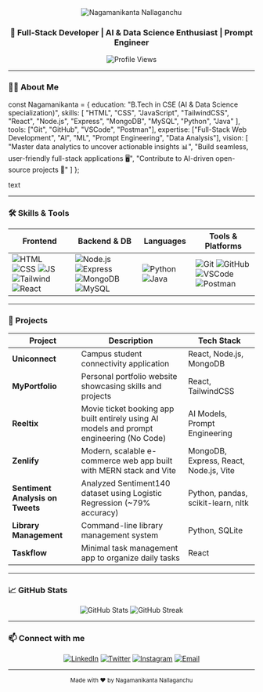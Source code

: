 <div align="center">

<!-- Animated waving header -->
<img src="https://capsule-render.vercel.app/api?type=waving&color=gradient&height=150&section=header&text=Nagamanikanta%20Nallaganchu&fontSize=60&animation=fadeIn" alt="Nagamanikanta Nallaganchu" />

<!-- Subtitle -->
<h3>🚀 Full-Stack Developer | AI & Data Science Enthusiast | Prompt Engineer</h3>

<!-- Profile views badge -->
![Profile Views](https://komarev.com/ghpvc/?username=NagamanikantaNallaganchu&color=blue)

</div>

---

### 👨‍💻 About Me

const Nagamanikanta = {
education: "B.Tech in CSE (AI & Data Science specialization)",
skills: [
"HTML", "CSS", "JavaScript", "TailwindCSS", "React",
"Node.js", "Express", "MongoDB", "MySQL",
"Python", "Java"
],
tools: ["Git", "GitHub", "VSCode", "Postman"],
expertise: ["Full-Stack Web Development", "AI", "ML", "Prompt Engineering", "Data Analysis"],
vision: [
"Master data analytics to uncover actionable insights 📊",
"Build seamless, user-friendly full-stack applications 🖥️",
"Contribute to AI-driven open-source projects 🤖"
]
};

text

---

### 🛠️ Skills & Tools

| Frontend                         | Backend & DB               | Languages           | Tools & Platforms           |
|---------------------------------|---------------------------|---------------------|----------------------------|
| ![HTML](https://img.shields.io/badge/HTML-E34F26?style=for-the-badge&logo=html5) ![CSS](https://img.shields.io/badge/CSS-1572B6?style=for-the-badge&logo=css3) ![JS](https://img.shields.io/badge/JavaScript-F7DF1E?style=for-the-badge&logo=javascript) ![Tailwind](https://img.shields.io/badge/TailwindCSS-06B6D4?style=for-the-badge&logo=tailwind-css) ![React](https://img.shields.io/badge/React-61DAFB?style=for-the-badge&logo=react) | ![Node.js](https://img.shields.io/badge/Node.js-339933?style=for-the-badge&logo=node.js) ![Express](https://img.shields.io/badge/Express-000000?style=for-the-badge) ![MongoDB](https://img.shields.io/badge/MongoDB-47A248?style=for-the-badge&logo=mongodb) ![MySQL](https://img.shields.io/badge/MySQL-4479A1?style=for-the-badge&logo=mysql) | ![Python](https://img.shields.io/badge/Python-3776AB?style=for-the-badge&logo=python) ![Java](https://img.shields.io/badge/Java-007396?style=for-the-badge&logo=java) | ![Git](https://img.shields.io/badge/Git-F05032?style=for-the-badge&logo=git) ![GitHub](https://img.shields.io/badge/GitHub-181717?style=for-the-badge&logo=github) ![VSCode](https://img.shields.io/badge/VSCode-007ACC?style=for-the-badge&logo=visual-studio-code) ![Postman](https://img.shields.io/badge/Postman-FF6C37?style=for-the-badge&logo=postman) |

---

### 🚀 Projects

| Project       | Description                                                                                     | Tech Stack                 |
|---------------|-------------------------------------------------------------------------------------------------|----------------------------|
| **Uniconnect** | Campus student connectivity application                                                        | React, Node.js, MongoDB    |
| **MyPortfolio**| Personal portfolio website showcasing skills and projects                                      | React, TailwindCSS         |
| **Reeltix**   | Movie ticket booking app built entirely using AI models and prompt engineering (No Code)        | AI Models, Prompt Engineering |
| **Zenlify**   | Modern, scalable e-commerce web app built with MERN stack and Vite                              | MongoDB, Express, React, Node.js, Vite |
| **Sentiment Analysis on Tweets** | Analyzed Sentiment140 dataset using Logistic Regression (~79% accuracy)           | Python, pandas, scikit-learn, nltk |
| **Library Management** | Command-line library management system                                                      | Python, SQLite             |
| **Taskflow**  | Minimal task management app to organize daily tasks                                            | React                      |

---

### 📈 GitHub Stats

<div align="center">
  <img src="https://github-readme-stats.vercel.app/api?username=NagamanikantaNallaganchu&show_icons=true&theme=radical" alt="GitHub Stats" />
  <img src="https://github-readme-streak-stats.herokuapp.com/?user=NagamanikantaNallaganchu&theme=radical" alt="GitHub Streak" />
</div>

---

### 📫 Connect with me

<p align="center">
  <a href="https://linkedin.com/in/NagamanikantaNallaganchu" target="_blank"><img alt="LinkedIn" src="https://img.shields.io/badge/LinkedIn-0077B5?style=for-the-badge&logo=linkedin" /></a>
  <a href="https://twitter.com/NagamanikantaN" target="_blank"><img alt="Twitter" src="https://img.shields.io/badge/Twitter-1DA1F2?style=for-the-badge&logo=twitter" /></a>
  <a href="https://www.instagram.com/NagamanikantaN" target="_blank"><img alt="Instagram" src="https://img.shields.io/badge/Instagram-E4405F?style=for-the-badge&logo=instagram" /></a>
  <a href="mailto:nagamanikanta@example.com" target="_blank"><img alt="Email" src="https://img.shields.io/badge/Email-D14836?style=for-the-badge&logo=gmail" /></a>
</p>

---

<div align="center">
  <sub>Made with ❤️ by Nagamanikanta Nallaganchu</sub>
</div>

